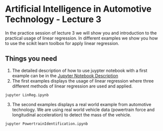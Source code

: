 # Artificial Intelligence in Automotive Technology - Lecture 3

In the practice session of lecture 3 we will show you and introduction to the practical usage of linear regression. In different examples we show you how to use the scikit learn toolbox for apply linear regression.


## Things you need

1. The detailed description of how to use juypter notebook with a first example can be in the [Jupyter Notebook Description](https://github.com/TUMFTM/Lecture_AI_in_Automotive_Technology/blob/master/Lecture%202/Lecture_2-Practice_Session_Slides.pdf)
2. The first examples displays the usage of linear regression where three different methods of linear regression are used and applied.

```python
jupyter LinReg.ipynb
```
3. The second examples displays a real world example from automotive technology. We are using real world vehicle data (powertrain force and longitudinal acceleration) to detect the mass of the vehicle.

```python
jupyter PowertrainIdentification.ipynb
```
